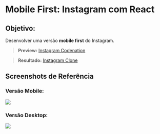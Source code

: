 # Mobile First: Instagram com React
  
## Objetivo:
Desenvolver uma versão **mobile first** do Instagram.

> **Preview:**
> [Instagram Codenation](https://aceleradev-react.netlify.com/aula-02/public)

> **Resultado:**
> [Instagram Clone](https://codenation-s2-react.netlify.app/)



## Screenshots de Referência
### Versão Mobile:
![](https://codenation-challenges.s3-us-west-1.amazonaws.com/react-12/screenshot-aula-02-mobile.jpg)

### Versão Desktop:
![](https://codenation-challenges.s3-us-west-1.amazonaws.com/react-12/screenshot-aula-02-desktop.jpg)
